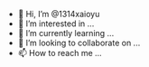 - 👋 Hi, I’m @1314xaioyu
- 👀 I’m interested in ...
- 🌱 I’m currently learning ...
- 💞️ I’m looking to collaborate on ...
- 📫 How to reach me ...

<!---
1314xaioyu/1314xaioyu is a ✨ special ✨ repository because its `README.md` (this file) appears on your GitHub profile.
You can click the Preview link to take a look at your changes.
--->
